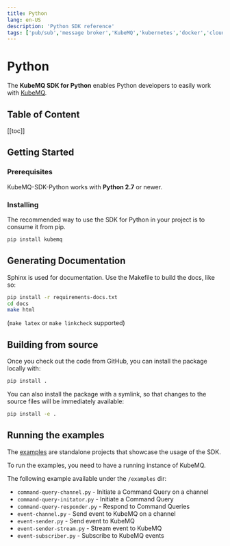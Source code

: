 ```yaml
---
title: Python
lang: en-US
description: 'Python SDK reference'
tags: ['pub/sub','message broker','KubeMQ','kubernetes','docker','cloud native','message queue','python','py']
---
```


# Python
The **KubeMQ SDK for Python** enables Python developers to easily work with [KubeMQ](https://kubemq.io/).
## Table of Content
[[toc]]

## Getting Started

### Prerequisites

KubeMQ-SDK-Python works with **Python 2.7** or newer.

### Installing

The recommended way to use the SDK for Python in your project is to consume it from pip.

``` bash
pip install kubemq
```

## Generating Documentation

Sphinx is used for documentation. Use the Makefile to build the docs, like so:

``` bash
pip install -r requirements-docs.txt
cd docs
make html
```
(`make latex` or `make linkcheck` supported)

## Building from source

Once you check out the code from GitHub, you can install the package locally with:

``` bash
pip install .
```

You can also install the package with a symlink,
so that changes to the source files will be immediately available:

``` bash
pip install -e .
```

## Running the examples

The [examples](https://github.com/KubeMQ/Python_SDK/tree/v1.0.0/examples)
are standalone projects that showcase the usage of the SDK.

To run the examples, you need to have a running instance of KubeMQ.

The following example available under the `/examples` dir:

- `command-query-channel.py` - Initiate a Command Query on a channel
- `command-query-initator.py` - Initiate a Command Query
- `command-query-responder.py` - Respond to Command Queries
- `event-channel.py` - Send event to KubeMQ on a channel
- `event-sender.py` - Send event to KubeMQ
- `event-sender-stream.py` - Stream event to KubeMQ
- `event-subscriber.py` - Subscribe to KubeMQ events
